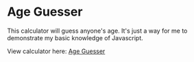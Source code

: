 # Age Guesser
This calculator will guess anyone's age. It's just a way for me to demonstrate my basic knowledge of Javascript.

View calculator here: <a href="http://htmlpreview.github.io/?https://github.com/eangele1/AgeGuesser/blob/master/Age%20Guesser.html">Age Guesser</a>
